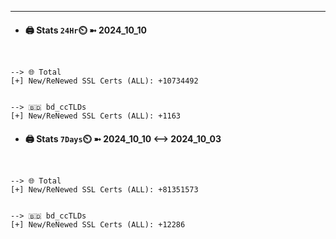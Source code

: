 

---
- #### 🖨️ **Stats** `24Hr`⏲️ ➼ 2024_10_10
```console


--> 🌐 Total
[+] New/ReNewed SSL Certs (ALL): +10734492


--> 🇧🇩 bd_ccTLDs
[+] New/ReNewed SSL Certs (ALL): +1163

```

- #### 🖨️ **Stats** `7Days`⏲️ ➼ 2024_10_10 <--> 2024_10_03
```console


--> 🌐 Total
[+] New/ReNewed SSL Certs (ALL): +81351573


--> 🇧🇩 bd_ccTLDs
[+] New/ReNewed SSL Certs (ALL): +12286

```

